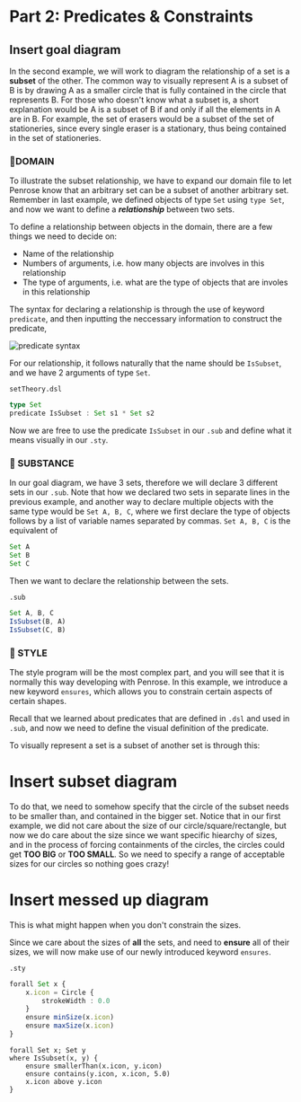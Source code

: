 # Part 2: Predicates & Constraints

## Insert goal diagram
In the second example, we will work to diagram the relationship of a set is a **subset** of the other. The common way to visually represent A is a subset of B is by drawing A as a smaller circle that is fully contained in the circle that represents B. For those who doesn't know what a subset is, a short explanation would be A is a subset of B if and only if all the elements in A are in B. For example, the set of erasers would be a subset of the set of stationeries, since every single eraser is a stationary, thus being contained in the set of stationeries. 

### :page_facing_up:DOMAIN
To illustrate the subset relationship, we have to expand our domain file to let Penrose know that an arbitrary set can be a subset of another arbitrary set. Remember in last example, we defined objects of type `Set` using `type Set`, and now we want to define a _**relationship**_ between two sets. 

To define a relationship between objects in the domain, there are a few things we need to decide on:
* Name of the relationship
* Numbers of arguments, i.e. how many objects are involves in this relationship
* The type of arguments, i.e. what are the type of objects that are involes in this relationship 

The syntax for declaring a relationship is through the use of keyword `predicate`, and then inputting the neccessary information to construct the predicate,

![predicate syntax](https://github.com/penrose/penrose/blob/docs-edit/assets/tutorial/predicateSyntax.png)

For our relationship, it follows naturally that the name should be `IsSubset`, and we have 2 arguments of type `Set`. 

`setTheory.dsl`
```typescript
type Set
predicate IsSubset : Set s1 * Set s2
```

Now we are free to use the predicate `IsSubset` in our `.sub` and define what it means visually in our `.sty`. 

### :page_facing_up: SUBSTANCE
In our goal diagram, we have 3 sets, therefore we will declare 3 different sets in our `.sub`. Note that how we declared two sets in separate lines in the previous example, and another way to declare multiple objects with the same type would be `Set A, B, C`, where we first declare the type of objects follows by a list of variable names separated by commas. 
`Set A, B, C` is the equivalent of 
```typescript
Set A
Set B
Set C
```
Then we want to declare the relationship between the sets. 

`.sub`
```typescript
Set A, B, C
IsSubset(B, A)
IsSubset(C, B)
```

### :page_facing_up: STYLE
The style program will be the most complex part, and you will see that it is normally this way developing with Penrose. In this example, we introduce a new keyword `ensures`, which allows you to constrain certain aspects of certain shapes. 

Recall that we learned about predicates that are defined in `.dsl` and used in `.sub`, and now we need to define the visual definition of the predicate. 

To visually represent a set is a subset of another set is through this:
# Insert subset diagram 

To do that, we need to somehow specify that the circle of the subset needs to be smaller than, and contained in the bigger set. Notice that in our first example, we did not care about the size of our circle/square/rectangle, but now we do care about the size since we want specific hiearchy of sizes, and in the process of forcing containments of the circles, the circles could get **TOO BIG** or **TOO SMALL**. So we need to specify a range of acceptable sizes for our circles so nothing goes crazy! 

# Insert messed up diagram 
This is what might happen when you don't constrain the sizes. 

Since we care about the sizes of **all** the sets, and need to **ensure** all of their sizes, we will now make use of our newly introduced keyword `ensures`. 

`.sty`
```typescript
forall Set x {
    x.icon = Circle {
        strokeWidth : 0.0
    }
    ensure minSize(x.icon)
    ensure maxSize(x.icon)
}
```


```
forall Set x; Set y
where IsSubset(x, y) {
    ensure smallerThan(x.icon, y.icon)
    ensure contains(y.icon, x.icon, 5.0)
    x.icon above y.icon
}
```

